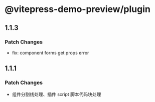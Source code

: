 # @vitepress-demo-preview/plugin

## 1.1.3

### Patch Changes

- fix: component forms get props error

## 1.1.1

### Patch Changes

- 组件分割线处理、插件 script 脚本代码块处理
